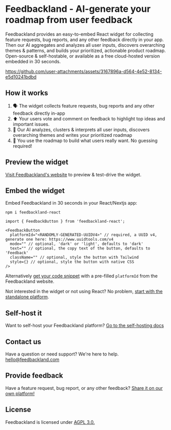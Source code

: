 # Feedbackland - AI-generate your roadmap from user feedback

Feedbackland provides an easy-to-embed React widget for collecting feature requests, bug reports, and any other feedback directly in your app. Then our AI aggregates and analyzes all user inputs, discovers overarching themes & patterns, and builds your prioritized, actionable product roadmap.
Open-source & self-hostable, or available as a free cloud-hosted version embedded in 30 seconds.

https://github.com/user-attachments/assets/3167896a-d564-4e52-8134-e5d10241bdbd

## How it works

1. 🗣️ The widget collects feature requests, bug reports and any other feedback directly in-app
2. ⬆️ Your users vote and comment on feedback to highlight top ideas and important issues.
3. 🤖 Our AI analyzes, clusters & interprets all user inputs, discovers overarching themes and writes your prioritized roadmap
4. 🚀 You use the roadmap to build what users really want. No guessing required!

## Preview the widget

[Visit Feedbackland's website](https://www.feedbackland.com) to preview & test-drive the widget.

## Embed the widget

Embed Feedbackland in 30 seconds in your React/Nextjs app:

```
npm i feedbackland-react
```

```tsx
import { FeedbackButton } from 'feedbackland-react';

<FeedbackButton
  platformId="<RANDOMLY-GENERATED-UUIDV4>" // required, a UUID v4, generate one here: https://www.uuidtools.com/v4
  mode="" // optional, 'dark' or 'light', defaults to 'dark'
  text="" // optional, the copy text of the button, defaults to 'Feedback'
  className="" // optional, style the button with Tailwind
  style={} // optional, style the button with native CSS
/>
```

Alternatively [get your code snippet](https://www.feedbackland.com/#embed) with a pre-filled `platformId` from the Feedbackland website.

Not interested in the widget or not using React? No problem, [start with the standalone platform](https://get-started.feedbackland.com).

## Self-host it

Want to self-host your Feedbackland platform? [Go to the self-hosting docs](https://github.com/feedbackland/feedbackland/blob/main/SELFHOSTING.md)

## Contact us

Have a question or need support? We're here to help. [hello@feedbackland.com](mailto:hello@feedbackland.com)

## Provide feedback

Have a feature request, bug report, or any other feedback? [Share it on our own platform!](https://dogfood.feedbackland.com)

## License

Feedbackland is licensed under [AGPL 3.0.](https://github.com/feedbackland/feedbackland?tab=AGPL-3.0-1-ov-file)
